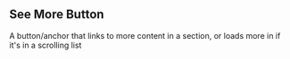 ## See More Button
A button/anchor that links to more content in a section, or loads more in if it's in a scrolling list
